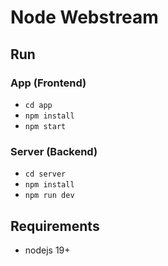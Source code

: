 # Node Webstream

## Run

### App (Frontend)

- `cd app`
- `npm install`
- `npm start`

### Server (Backend)

- `cd server`
- `npm install`
- `npm run dev`

## Requirements

- nodejs 19+
